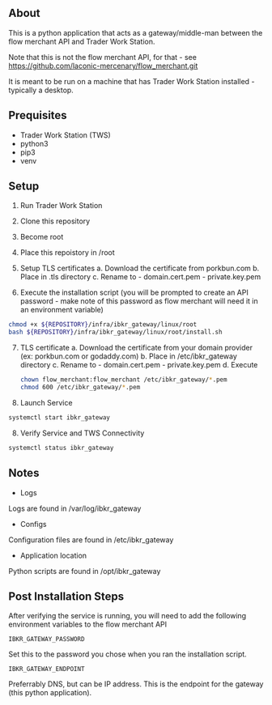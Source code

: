 ## About

This is a python application that acts as a gateway/middle-man between the flow merchant API and Trader Work Station.

Note that this is not the flow merchant API, for that - see https://github.com/laconic-mercenary/flow_merchant.git

It is meant to be run on a machine that has Trader Work Station installed - typically a desktop. 

## Prequisites

- Trader Work Station (TWS)
- python3
- pip3
- venv

## Setup

1. Run Trader Work Station

2. Clone this repository

3. Become root 

4. Place this repoistory in /root

5. Setup TLS certificates
    a. Download the certificate from porkbun.com
    b. Place in .tls directory
    c. Rename to 
        - domain.cert.pem
        - private.key.pem

6. Execute the installation script (you will be prompted to create an API password - make note of this password as flow merchant will need it in an environment variable)
```bash
chmod +x ${REPOSITORY}/infra/ibkr_gateway/linux/root
bash ${REPOSITORY}/infra/ibkr_gateway/linux/root/install.sh
```

7. TLS certificate
    a. Download the certificate from your domain provider (ex: porkbun.com or godaddy.com)
    b. Place in /etc/ibkr_gateway directory
    c. Rename to 
        - domain.cert.pem
        - private.key.pem
    d. Execute
    ```bash
    chown flow_merchant:flow_merchant /etc/ibkr_gateway/*.pem
    chmod 600 /etc/ibkr_gateway/*.pem
    ```

8. Launch Service
```bash
systemctl start ibkr_gateway
```

8. Verify Service and TWS Connectivity
```bash
systemctl status ibkr_gateway
```

## Notes

- Logs

Logs are found in /var/log/ibkr_gateway

- Configs

Configuration files are found in /etc/ibkr_gateway

- Application location

Python scripts are found in /opt/ibkr_gateway

## Post Installation Steps

After verifying the service is running, you will need to add the following environment variables to the flow merchant API

```IBKR_GATEWAY_PASSWORD```

Set this to the password you chose when you ran the installation script.

```IBKR_GATEWAY_ENDPOINT```

Preferrably DNS, but can be IP address. This is the endpoint for the gateway (this python application). 